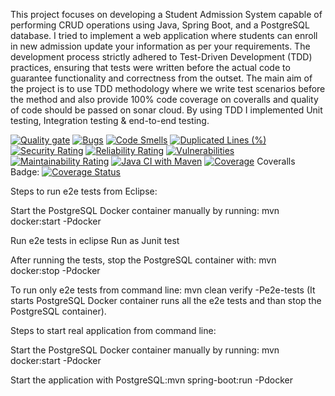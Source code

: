 This project focuses on developing a Student Admission System capable of performing CRUD operations using Java, Spring Boot, and a PostgreSQL database. I tried to implement a web application where students can enroll in new admission update your information as per your requirements. The development process strictly adhered to Test-Driven Development (TDD) practices, ensuring that tests were written before the actual code to guarantee functionality and correctness from the outset. The main aim of the project is to use TDD methodology where we write test scenarios before the method and also provide 100% code coverage on coveralls and quality of code should be passed on sonar cloud. By using TDD I implemented Unit testing, Integration testing & end-to-end testing.

[![Quality gate](https://sonarcloud.io/api/project_badges/quality_gate?project=Hamza1669_Student_Admission_TDD)](https://sonarcloud.io/summary/new_code?id=Hamza1669_Student_Admission_TDD)
[![Bugs](https://sonarcloud.io/api/project_badges/measure?project=Hamza1669_Student_Admission_TDD&metric=bugs)](https://sonarcloud.io/summary/new_code?id=Hamza1669_Student_Admission_TDD)
[![Code Smells](https://sonarcloud.io/api/project_badges/measure?project=Hamza1669_Student_Admission_TDD&metric=code_smells)](https://sonarcloud.io/summary/new_code?id=Hamza1669_Student_Admission_TDD)
[![Duplicated Lines (%)](https://sonarcloud.io/api/project_badges/measure?project=Hamza1669_Student_Admission_TDD&metric=duplicated_lines_density)](https://sonarcloud.io/summary/new_code?id=Hamza1669_Student_Admission_TDD)
[![Security Rating](https://sonarcloud.io/api/project_badges/measure?project=Hamza1669_Student_Admission_TDD&metric=security_rating)](https://sonarcloud.io/summary/new_code?id=Hamza1669_Student_Admission_TDD)
[![Reliability Rating](https://sonarcloud.io/api/project_badges/measure?project=Hamza1669_Student_Admission_TDD&metric=reliability_rating)](https://sonarcloud.io/summary/new_code?id=Hamza1669_Student_Admission_TDD)
[![Vulnerabilities](https://sonarcloud.io/api/project_badges/measure?project=Hamza1669_Student_Admission_TDD&metric=vulnerabilities)](https://sonarcloud.io/summary/new_code?id=Hamza1669_Student_Admission_TDD)
[![Maintainability Rating](https://sonarcloud.io/api/project_badges/measure?project=Hamza1669_Student_Admission_TDD&metric=sqale_rating)](https://sonarcloud.io/summary/new_code?id=Hamza1669_Student_Admission_TDD)
[![Java CI with Maven](https://github.com/Hamza1669/Student_Admission_TDD/actions/workflows/maven.yml/badge.svg)](https://github.com/Hamza1669/Student_Admission_TDD/actions/workflows/maven.yml)
[![Coverage](https://sonarcloud.io/api/project_badges/measure?project=Hamza1669_Student_Admission_TDD&metric=coverage)](https://sonarcloud.io/summary/new_code?id=Hamza1669_Student_Admission_TDD)
Coveralls Badge: [![Coverage Status](https://coveralls.io/repos/github/Hamza1669/Student_Admission_TDD/badge.svg?branch=master)](https://coveralls.io/github/Hamza1669/Student_Admission_TDD?branch=master)

Steps to run e2e tests from Eclipse:

Start the PostgreSQL Docker container manually by running: mvn docker:start -Pdocker

Run e2e tests in eclipse Run as Junit test

After running the tests, stop the PostgreSQL container with: mvn docker:stop -Pdocker


To run only e2e tests from command line: mvn clean verify -Pe2e-tests (It starts PostgreSQL Docker container runs all the e2e tests and than stop the PostgreSQL container).

Steps to start real application from command line: 

Start the PostgreSQL Docker container manually by running: mvn docker:start -Pdocker

Start the application with PostgreSQL:mvn spring-boot:run -Pdocker



